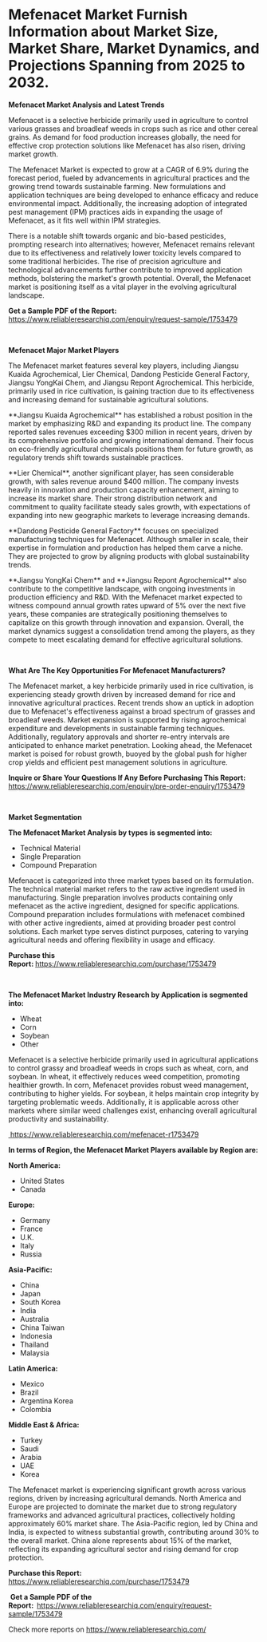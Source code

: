 <p><h1>Mefenacet Market Furnish Information about Market Size, Market Share, Market Dynamics, and Projections Spanning from 2025 to 2032.</h1></p><p><strong>Mefenacet Market Analysis and Latest Trends</strong></p>
<p><p>Mefenacet is a selective herbicide primarily used in agriculture to control various grasses and broadleaf weeds in crops such as rice and other cereal grains. As demand for food production increases globally, the need for effective crop protection solutions like Mefenacet has also risen, driving market growth. </p><p>The Mefenacet Market is expected to grow at a CAGR of 6.9% during the forecast period, fueled by advancements in agricultural practices and the growing trend towards sustainable farming. New formulations and application techniques are being developed to enhance efficacy and reduce environmental impact. Additionally, the increasing adoption of integrated pest management (IPM) practices aids in expanding the usage of Mefenacet, as it fits well within IPM strategies.</p><p>There is a notable shift towards organic and bio-based pesticides, prompting research into alternatives; however, Mefenacet remains relevant due to its effectiveness and relatively lower toxicity levels compared to some traditional herbicides. The rise of precision agriculture and technological advancements further contribute to improved application methods, bolstering the market's growth potential. Overall, the Mefenacet market is positioning itself as a vital player in the evolving agricultural landscape.</p></p>
<p><strong>Get a Sample PDF of the Report:&nbsp;</strong> <a href="https://www.reliableresearchiq.com/enquiry/request-sample/1753479?utm_campaign=3514&utm_medium=2&utm_source=Github&utm_content=ia&utm_term=30032025&utm_id=mefenacet">https://www.reliableresearchiq.com/enquiry/request-sample/1753479</a></p>
<p>&nbsp;</p>
<p><strong>Mefenacet Major Market Players</strong></p>
<p><p>The Mefenacet market features several key players, including Jiangsu Kuaida Agrochemical, Lier Chemical, Dandong Pesticide General Factory, Jiangsu YongKai Chem, and Jiangsu Repont Agrochemical. This herbicide, primarily used in rice cultivation, is gaining traction due to its effectiveness and increasing demand for sustainable agricultural solutions.</p><p>**Jiangsu Kuaida Agrochemical** has established a robust position in the market by emphasizing R&D and expanding its product line. The company reported sales revenues exceeding $300 million in recent years, driven by its comprehensive portfolio and growing international demand. Their focus on eco-friendly agricultural chemicals positions them for future growth, as regulatory trends shift towards sustainable practices.</p><p>**Lier Chemical**, another significant player, has seen considerable growth, with sales revenue around $400 million. The company invests heavily in innovation and production capacity enhancement, aiming to increase its market share. Their strong distribution network and commitment to quality facilitate steady sales growth, with expectations of expanding into new geographic markets to leverage increasing demands.</p><p>**Dandong Pesticide General Factory** focuses on specialized manufacturing techniques for Mefenacet. Although smaller in scale, their expertise in formulation and production has helped them carve a niche. They are projected to grow by aligning products with global sustainability trends.</p><p>**Jiangsu YongKai Chem** and **Jiangsu Repont Agrochemical** also contribute to the competitive landscape, with ongoing investments in production efficiency and R&D. With the Mefenacet market expected to witness compound annual growth rates upward of 5% over the next five years, these companies are strategically positioning themselves to capitalize on this growth through innovation and expansion. Overall, the market dynamics suggest a consolidation trend among the players, as they compete to meet escalating demand for effective agricultural solutions.</p></p>
<p>&nbsp;</p>
<p><strong>What Are The Key Opportunities For Mefenacet Manufacturers?</strong></p>
<p><p>The Mefenacet market, a key herbicide primarily used in rice cultivation, is experiencing steady growth driven by increased demand for rice and innovative agricultural practices. Recent trends show an uptick in adoption due to Mefenacet's effectiveness against a broad spectrum of grasses and broadleaf weeds. Market expansion is supported by rising agrochemical expenditure and developments in sustainable farming techniques. Additionally, regulatory approvals and shorter re-entry intervals are anticipated to enhance market penetration. Looking ahead, the Mefenacet market is poised for robust growth, buoyed by the global push for higher crop yields and efficient pest management solutions in agriculture.</p></p>
<p><strong>Inquire or Share Your Questions If Any Before Purchasing This Report:</strong> <a href="https://www.reliableresearchiq.com/enquiry/pre-order-enquiry/1753479?utm_campaign=3514&utm_medium=2&utm_source=Github&utm_content=ia&utm_term=30032025&utm_id=mefenacet">https://www.reliableresearchiq.com/enquiry/pre-order-enquiry/1753479</a></p>
<p>&nbsp;</p>
<p><strong>Market Segmentation</strong></p>
<p><strong>The Mefenacet Market Analysis by types is segmented into:</strong></p>
<p><ul><li>Technical Material</li><li>Single Preparation</li><li>Compound Preparation</li></ul></p>
<p><p>Mefenacet is categorized into three market types based on its formulation. The technical material market refers to the raw active ingredient used in manufacturing. Single preparation involves products containing only mefenacet as the active ingredient, designed for specific applications. Compound preparation includes formulations with mefenacet combined with other active ingredients, aimed at providing broader pest control solutions. Each market type serves distinct purposes, catering to varying agricultural needs and offering flexibility in usage and efficacy.</p></p>
<p><strong>Purchase this Report:&nbsp;</strong><a href="https://www.reliableresearchiq.com/purchase/1753479?utm_campaign=3514&utm_medium=2&utm_source=Github&utm_content=ia&utm_term=30032025&utm_id=mefenacet">https://www.reliableresearchiq.com/purchase/1753479</a></p>
<p>&nbsp;</p>
<p><strong>The Mefenacet Market Industry Research by Application is segmented into:</strong></p>
<p><ul><li>Wheat</li><li>Corn</li><li>Soybean</li><li>Other</li></ul></p>
<p><p>Mefenacet is a selective herbicide primarily used in agricultural applications to control grassy and broadleaf weeds in crops such as wheat, corn, and soybean. In wheat, it effectively reduces weed competition, promoting healthier growth. In corn, Mefenacet provides robust weed management, contributing to higher yields. For soybean, it helps maintain crop integrity by targeting problematic weeds. Additionally, it is applicable across other markets where similar weed challenges exist, enhancing overall agricultural productivity and sustainability.</p></p>
<p><a href="https://www.reliableresearchiq.com/mefenacet-r1753479?utm_campaign=3514&utm_medium=2&utm_source=Github&utm_content=ia&utm_term=30032025&utm_id=mefenacet">&nbsp;https://www.reliableresearchiq.com/mefenacet-r1753479</a></p>
<p><strong>In terms of Region, the Mefenacet Market Players available by Region are:</strong></p>
<p>
    <p> <strong> North America: </strong>
        <ul>
            <li>United States</li>
            <li>Canada</li>
        </ul>
        </p> 
    <p> <strong> Europe: </strong>
        <ul>
            <li>Germany</li>
            <li>France</li>
            <li>U.K.</li>
            <li>Italy</li>
            <li>Russia</li>
        </ul>
        </p> 
    <p> <strong> Asia-Pacific: </strong>
        <ul>
            <li>China</li>
            <li>Japan</li>
            <li>South Korea</li>
            <li>India</li>
            <li>Australia</li>
            <li>China Taiwan</li>
            <li>Indonesia</li>
            <li>Thailand</li>
            <li>Malaysia</li>
        </ul>
        </p> 
    <p> <strong> Latin America: </strong>
        <ul>
            <li>Mexico</li>
            <li>Brazil</li>
            <li>Argentina Korea</li>
            <li>Colombia</li>
        </ul>
        </p> 
    <p> <strong> Middle East & Africa: </strong>
        <ul>
            <li>Turkey</li>
            <li>Saudi</li>
            <li>Arabia</li>
            <li>UAE</li>
            <li>Korea</li>
        </ul>
    </p>
    </p>
<p><p>The Mefenacet market is experiencing significant growth across various regions, driven by increasing agricultural demands. North America and Europe are projected to dominate the market due to strong regulatory frameworks and advanced agricultural practices, collectively holding approximately 60% market share. The Asia-Pacific region, led by China and India, is expected to witness substantial growth, contributing around 30% to the overall market. China alone represents about 15% of the market, reflecting its expanding agricultural sector and rising demand for crop protection.</p></p>
<p><strong>Purchase this Report: </strong><a href="https://www.reliableresearchiq.com/purchase/1753479?utm_campaign=3514&utm_medium=2&utm_source=Github&utm_content=ia&utm_term=30032025&utm_id=mefenacet">https://www.reliableresearchiq.com/purchase/1753479</a></p>
<p>&nbsp;<strong>Get a Sample PDF of the Report:&nbsp;&nbsp;</strong><a href="https://www.reliableresearchiq.com/enquiry/request-sample/1753479?utm_campaign=3514&utm_medium=2&utm_source=Github&utm_content=ia&utm_term=30032025&utm_id=mefenacet">https://www.reliableresearchiq.com/enquiry/request-sample/1753479</a></p>
<p><strong></strong></p>
<p>Check more reports on <a href="https://www.reliableresearchiq.com/?utm_campaign=3514&utm_medium=2&utm_source=Github&utm_content=ia&utm_term=30032025&utm_id=mefenacet">https://www.reliableresearchiq.com/</a></p>